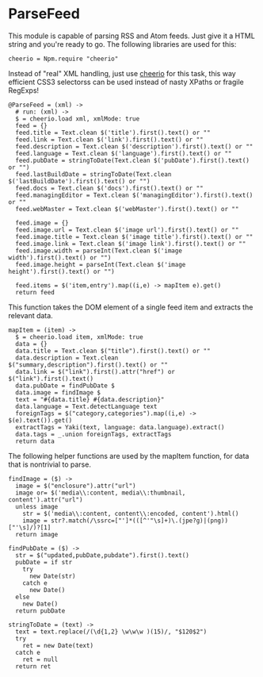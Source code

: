 # ParseFeed
This module is capable of parsing RSS and Atom feeds. Just give it a
HTML string and you're ready to go. The following libraries are used for this:

    cheerio = Npm.require "cheerio"

Instead of "real" XML handling, just use
[cheerio](https://github.com/cheeriojs/cheerio) for this task, this way
efficient CSS3 selectorss can be used instead of nasty XPaths or
fragile RegExps!

    @ParseFeed = (xml) ->
      # run: (xml) ->
      $ = cheerio.load xml, xmlMode: true
      feed = {}
      feed.title = Text.clean $('title').first().text() or ""
      feed.link = Text.clean $('link').first().text() or ""
      feed.description = Text.clean $('description').first().text() or ""
      feed.language = Text.clean $('language').first().text() or ""
      feed.pubDate = stringToDate(Text.clean $('pubDate').first().text() or "")
      feed.lastBuildDate = stringToDate(Text.clean $('lastBuildDate').first().text() or "")
      feed.docs = Text.clean $('docs').first().text() or ""
      feed.managingEditor = Text.clean $('managingEditor').first().text() or ""
      feed.webMaster = Text.clean $('webMaster').first().text() or ""

      feed.image = {}
      feed.image.url = Text.clean $('image url').first().text() or ""
      feed.image.title = Text.clean $('image title').first().text() or ""
      feed.image.link = Text.clean $('image link').first().text() or ""
      feed.image.width = parseInt(Text.clean $('image width').first().text() or "")
      feed.image.height = parseInt(Text.clean $('image height').first().text() or "")

      feed.items = $('item,entry').map((i,e) -> mapItem e).get()
      return feed

This function takes the DOM element of a single feed item and extracts the
relevant data.

    mapItem = (item) ->
      $ = cheerio.load item, xmlMode: true
      data = {}
      data.title = Text.clean $("title").first().text() or ""
      data.description = Text.clean $("summary,description").first().text() or ""
      data.link = $("link").first().attr("href") or $("link").first().text()
      data.pubDate = findPubDate $
      data.image = findImage $
      text = "#{data.title} #{data.description}"
      data.language = Text.detectLanguage text
      foreignTags = $("category,categories").map((i,e) -> $(e).text()).get()
      extractTags = Yaki(text, language: data.language).extract()
      data.tags = _.union foreignTags, extractTags
      return data

The following helper functions are used by the mapItem function, for data
that is nontrivial to parse.

    findImage = ($) ->
      image = $("enclosure").attr("url")
      image or= $('media\\:content, media\\:thumbnail, content').attr("url")
      unless image
        str = $('media\\:content, content\\:encoded, content').html()
        image = str?.match(/\ssrc=["']*(([^'"\s]+)\.(jpe?g)|(png))["'\s]/)?[1]
      return image

    findPubDate = ($) ->
      str = $("updated,pubDate,pubdate").first().text()
      pubDate = if str
        try
          new Date(str)
        catch e
          new Date()
      else
        new Date()
      return pubDate

    stringToDate = (text) ->
      text = text.replace(/(\d{1,2} \w\w\w )(15)/, "$120$2")
      try
        ret = new Date(text)
      catch e
        ret = null
      return ret
